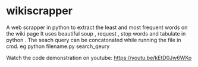 # wikiscrapper
A web scrapper in python to extract the least and most frequent words on the wiki page
It uses beautiful soup , request , stop words and tabulate in python .
The seach query can be concatonated while running the file in cmd.
eg python filename.py search_qeury

Watch the code demonstration on youtube:
https://youtu.be/kEtD0Jw6WKo

